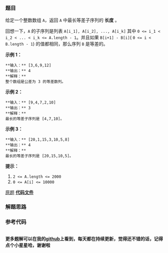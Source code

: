 ### 题目
给定一个整数数组 `A`，返回 `A` 中最长等差子序列的 **长度** 。

回想一下，`A` 的子序列是列表 `A[i_1], A[i_2], ..., A[i_k]` 其中 `0 <= i_1 < i_2 < ... < i_k
<= A.length - 1`。并且如果 `B[i+1] - B[i]`( `0 <= i < B.length - 1`) 的值都相同，那么序列 `B`
是等差的。



**示例 1：**

    
    
    **输入：** [3,6,9,12]
    **输出：** 4
    **解释：**
    整个数组是公差为 3 的等差数列。
    

**示例 2：**

    
    
    **输入：** [9,4,7,2,10]
    **输出：** 3
    **解释：**
    最长的等差子序列是 [4,7,10]。
    

**示例 3：**

    
    
    **输入：** [20,1,15,3,10,5,8]
    **输出：** 4
    **解释：**
    最长的等差子序列是 [20,15,10,5]。
    



**提示：**

  1. `2 <= A.length <= 2000`
  2. `0 <= A[i] <= 10000`

[原题](https://leetcode-cn.com/problems/longest-arithmetic-sequence/)    **[代码文件]()**


### 解题思路




### 参考代码

```go


```




**更多题解可以在我的[github](https://github.com/LZH139/leetcode_Go)上看到，每天都在持续更新，觉得还不错的话，记得点个小星星哈，谢谢啦**

